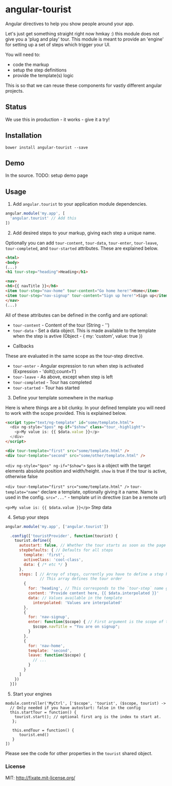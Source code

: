 angular-tourist
===============

Angular directives to help you show people around your app.

Let's just get something straight right now hmkay :) this module does not give you
a 'plug and play' tour. This module is meant to provide an 'engine' for
setting up a set of steps which trigger your UI.

You will need to:

- code the markup
- setup the step definitions
- provide the template(s) logic

This is so that we can reuse these components for vastly different angular projects.

## Status

We use this in production - it works - give it a try!

## Installation

```shell
bower install angular-tourist --save
```

## Demo

In the source. TODO: setup demo page

## Usage

1. Add `angular.tourist` to your application module dependencies.

```javascript
angular.module('my.app', [
  'angular.tourist' // Add this
])
```

2. Add desired steps to your markup, giving each step a unique name.

Optionally you can add `tour-content`, `tour-data`, `tour-enter`, `tour-leave`,
`tour-completed`, and `tour-started` attributes. These are explained below.

```html
<html>
<body>
(...)
<h1 tour-step="heading">Heading</h1>

<nav>
<h6>{{ navTitle }}</h6>
<item tour-step="nav-home" tour-content="Go home here!">Home</item>
<item tour-step="nav-signup" tour-content="Sign up here!">Sign up</item>
</nav>
(...)
```

All of these attributes can be defined in the config and are optional:

- `tour-content` - Content of the tour (String - '')
- `tour-data` - Set a data object. This is made available to the template
                  when the step is avtive (Object - { my: 'custom', value: true })

* Callbacks

These are evaluated in the same scope as the tour-step directive.

- `tour-enter` - Angular expression to run when step is activated (Expression - 'doIt();count=1')
- `tour-leave` - As above, except when step is left
- `tour-completed` - Tour has completed
- `tour-started` - Tour has started


3. Define your template somewhere in the markup

Here is where things are a bit clunky. In your defined template you will need to
work with the scope provided. This is explained below.

```html
<script type="text/ng-template" id="some/template.html">
  <div ng-style="$pos" ng-if="$show" class="tour_-highlight">
    <p>My value is: {{ $data.value }}</p>
  </div>
</script>

<div tour-template="first" src="some/template.html" />
<div tour-template="second" src="some/other/template.html" />
```

`<div ng-style="$pos" ng-if="$show">`
`$pos` is a object with the target elements absolute position and width/height.
`show` is true if the tour is active, otherwise false

`<div tour-template="first" src="some/template.html" />`
`tour-template="name"` declare a template, optionally giving it a name.
                       Name is used in the config.
`src="..."` - template url in directive (can be a remote url)

`<p>My value is: {{ $data.value }}</p>` Step data

4. Setup your steps

```javascript
angular.module('my.app', ['angular.tourist'])

  .config(['touristProvider', function(tourist) {
    tourist.define({
      autostart: false, // Whether the tour starts as soon as the page loads
      stepDefaults: { // Defaults for all steps
        template: 'first',
        activeClass: 'cool-class',
        data: { /* etc */ }
      },
      steps: [ // Array of steps, currently you have to define a step here.
               // This array defines the tour order
        {
          for: 'heading', // This corresponds to the `tour-step` name given in your markup
          content: 'Provide content here, {{ $data.interpolated }}'
          data: // Values available in the template
            interpolated: 'Values are interpolated'
        },
        {
          for: 'nav-signup',
          enter: function($scope) { // First argument is the scope of the tour-step directive
            $scope.navTitle = "You are on signup";
          }
        },
        {
          for: 'nav-home',
          template: 'second',
          leave: function($scope) {
            // ...
          }
        }
      ]
    })
  }])
```

5. Start your engines

```
module.controller('MyCtrl', ['$scope', 'tourist', ($scope, tourist) ->
  // Only needed if you have autostart: false in the config
  this.startTour = function() {
    tourist.start(); // optional first arg is the index to start at.
   };

   this.endTour = function() {
      tourist.end()
   }
])
```

Please see the code for other properties in the `tourist` shared object.

### License

MIT: http://fixate.mit-license.org/
